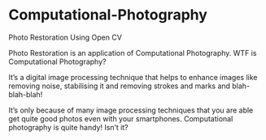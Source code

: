 # Computational-Photography
Photo Restoration Using Open CV

Photo Restoration is an application of Computational Photography.
WTF is Computational Photography?

It’s a digital image processing technique that helps to enhance images like removing noise, stabilising it and removing strokes and marks and blah-blah-blah!

It’s only because of many image processing techniques that you are able get quite good photos even with your smartphones. Computational photography is quite handy! Isn’t it?


